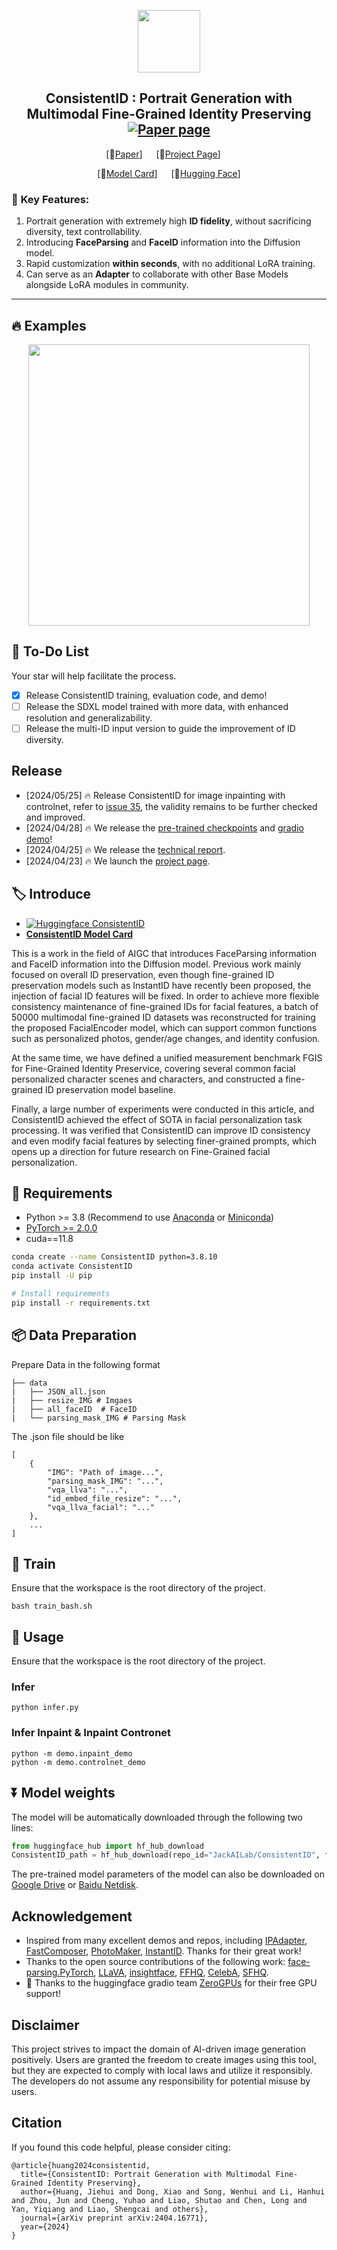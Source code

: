 <p align="center">
  <img src="https://github.com/JackAILab/ConsistentID/assets/135965025/c0594480-d73d-4268-95ca-5494ca2a61e4" height=100>

</p>

<!-- ## <div align="center"><b>ConsistentID</b></div> -->

<div align="center">
  
## ConsistentID : Portrait Generation with Multimodal Fine-Grained Identity Preserving  [![Paper page](https://huggingface.co/datasets/huggingface/badges/resolve/main/paper-page-md-dark.svg)](https://arxiv.org/abs/2404.16771)
[📄[Paper](https://arxiv.org/abs/2404.16771)] &emsp; [🚩[Project Page](https://ssugarwh.github.io/consistentid.github.io/)] &emsp; <br>

[📸[Model Card](https://huggingface.co/JackAILab/ConsistentID)]  &emsp; [🤗[Hugging Face](https://huggingface.co/spaces/JackAILab/ConsistentID)] <br>

</div>


### 🌠  **Key Features:**

1. Portrait generation with extremely high **ID fidelity**, without sacrificing diversity, text controllability.
2. Introducing **FaceParsing** and **FaceID** information into the Diffusion model.
3. Rapid customization **within seconds**, with no additional LoRA training.
4. Can serve as an **Adapter** to collaborate with other Base Models alongside LoRA modules in community.

---
## 🔥 **Examples**

<p align="center">
  
  <img src="https://github.com/JackAILab/ConsistentID/assets/135965025/f949a03d-bed2-4839-a995-7b451d8c981b" height=450>


</p>


## 🚩 To-Do List
Your star will help facilitate the process.
- [x] Release ConsistentID training, evaluation code, and demo!
- [ ] Release the SDXL model trained with more data, with enhanced resolution and generalizability.
- [ ] Release the multi-ID input version to guide the improvement of ID diversity.

## Release
- [2024/05/25] 🔥 Release ConsistentID for image inpainting with controlnet, refer to [issue 35](https://github.com/JackAILab/ConsistentID/issues/35), the validity remains to be further checked and improved.
- [2024/04/28] 🔥 We release the [pre-trained checkpoints](https://huggingface.co/JackAILab/ConsistentID) and [gradio demo](https://huggingface.co/spaces/JackAILab/ConsistentID)!
- [2024/04/25] 🔥 We release the [technical report](https://arxiv.org/abs/2404.16771).
- [2024/04/23] 🔥 We launch the [project page](https://ssugarwh.github.io/consistentid.github.io/).


## 🏷️ Introduce
- [![Huggingface ConsistentID](https://img.shields.io/static/v1?label=Demo&message=Huggingface%20Gradio&color=orange)](https://huggingface.co/spaces/JackAILab/ConsistentID)
- [**ConsistentID Model Card**](https://huggingface.co/JackAILab/ConsistentID)
  
This is a work in the field of AIGC that introduces FaceParsing information and FaceID information into the Diffusion model. Previous work mainly focused on overall ID preservation, even though fine-grained ID preservation models such as InstantID have recently been proposed, the injection of facial ID features will be fixed. In order to achieve more flexible consistency maintenance of fine-grained IDs for facial features, a batch of 50000 multimodal fine-grained ID datasets was reconstructed for training the proposed FacialEncoder model, which can support common functions such as personalized photos, gender/age changes, and identity confusion.

At the same time, we have defined a unified measurement benchmark FGIS for Fine-Grained Identity Preservice, covering several common facial personalized character scenes and characters, and constructed a fine-grained ID preservation model baseline.

Finally, a large number of experiments were conducted in this article, and ConsistentID achieved the effect of SOTA in facial personalization task processing. It was verified that ConsistentID can improve ID consistency and even modify facial features by selecting finer-grained prompts, which opens up a direction for future research on Fine-Grained facial personalization.


## 🔧 Requirements

- Python >= 3.8 (Recommend to use [Anaconda](https://www.anaconda.com/download/#linux) or [Miniconda](https://docs.conda.io/en/latest/miniconda.html))
- [PyTorch >= 2.0.0](https://pytorch.org/)
- cuda==11.8

```bash
conda create --name ConsistentID python=3.8.10
conda activate ConsistentID
pip install -U pip

# Install requirements
pip install -r requirements.txt
```

## 📦️ Data Preparation

Prepare Data in the following format

    ├── data
    |   ├── JSON_all.json 
    |   ├── resize_IMG # Imgaes 
    |   ├── all_faceID  # FaceID
    |   └── parsing_mask_IMG # Parsing Mask 

The .json file should be like
```
[
    {
        "IMG": "Path of image...",
        "parsing_mask_IMG": "...",
        "vqa_llva": "...",
        "id_embed_file_resize": "...",
        "vqa_llva_facial": "..."
    },
    ...
]
```

## 🚀 Train
Ensure that the workspace is the root directory of the project.

```setup
bash train_bash.sh
```

## 🧪 Usage
Ensure that the workspace is the root directory of the project.

### Infer
```setup
python infer.py
```

### Infer Inpaint & Inpaint Contronet
```setup
python -m demo.inpaint_demo
python -m demo.controlnet_demo
```



## ⏬ Model weights
The model will be automatically downloaded through the following two lines:

```python
from huggingface_hub import hf_hub_download
ConsistentID_path = hf_hub_download(repo_id="JackAILab/ConsistentID", filename="ConsistentID-v1.bin", repo_type="model")
```

The pre-trained model parameters of the model can also be downloaded on [Google Drive](https://drive.google.com/file/d/1jCHICryESmNkzGi8J_FlY3PjJz9gqoSI/view?usp=drive_link) or [Baidu Netdisk](https://pan.baidu.com/s/1NAVmH8S7Ls5rZc-snDk1Ng?pwd=nsh6).


## Acknowledgement
* Inspired from many excellent demos and repos, including [IPAdapter](https://github.com/tencent-ailab/IP-Adapter), [FastComposer](https://github.com/mit-han-lab/fastcomposer), [PhotoMaker](https://github.com/TencentARC/PhotoMaker), [InstantID](https://github.com/InstantID/InstantID). Thanks for their great work!
* Thanks to the open source contributions of the following work: [face-parsing.PyTorch](https://github.com/zllrunning/face-parsing.PyTorch), [LLaVA](https://github.com/haotian-liu/LLaVA), [insightface](https://github.com/deepinsight/insightface), [FFHQ](https://github.com/NVlabs/ffhq-dataset), [CelebA](https://github.com/switchablenorms/CelebAMask-HQ), [SFHQ](https://github.com/SelfishGene/SFHQ-dataset).
* 🤗 Thanks to the huggingface gradio team [ZeroGPUs](https://github.com/huggingface) for their free GPU support!

## Disclaimer
This project strives to impact the domain of AI-driven image generation positively. Users are granted the freedom to create images using this tool, but they are expected to comply with local laws and utilize it responsibly. The developers do not assume any responsibility for potential misuse by users.

## Citation
If you found this code helpful, please consider citing:
~~~
@article{huang2024consistentid,
  title={ConsistentID: Portrait Generation with Multimodal Fine-Grained Identity Preserving},
  author={Huang, Jiehui and Dong, Xiao and Song, Wenhui and Li, Hanhui and Zhou, Jun and Cheng, Yuhao and Liao, Shutao and Chen, Long and Yan, Yiqiang and Liao, Shengcai and others},
  journal={arXiv preprint arXiv:2404.16771},
  year={2024}
}
~~~


